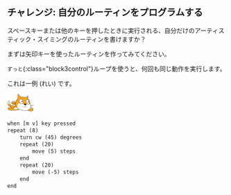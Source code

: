 ## チャレンジ: 自分のルーティンをプログラムする

スペースキーまたは他のキーを押したときに実行される、自分だけのアーティスティック・スイミングのルーティンを書けますか？

まずは矢印キーを使ったルーティンを作ってみてください。

`ずっと`{:class="block3control"}ループを使うと、何回も同じ動作を実行します。

これは一例 (れい) です。

![泳ぐネコのスプライト](images/swimmer-sprite.png)

```blocks3
when [m v] key pressed
repeat (8)
    turn cw (45) degrees
    repeat (20)
        move (5) steps
    end
    repeat (20)
        move (-5) steps
    end
end
```

